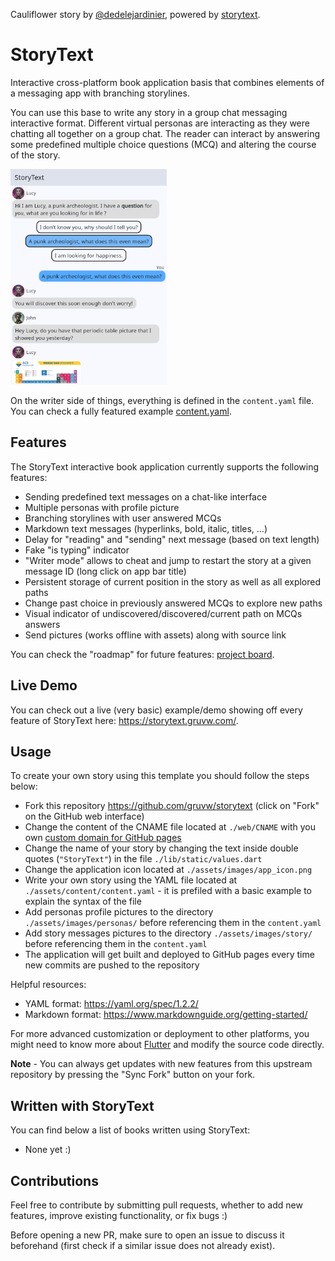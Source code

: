 Cauliflower story by [@dedelejardinier](https://github.com/dedelejardinier), powered by [storytext](https://github.com/gruvw/storytext).

# StoryText

Interactive cross-platform book application basis that combines elements of a messaging app with branching storylines.

You can use this base to write any story in a group chat messaging interactive format.
Different virtual personas are interacting as they were chatting all together on a group chat.
The reader can interact by answering some predefined multiple choice questions (MCQ) and altering the course of the story.

<img src="./docs/img/chat.png" alt="Example chat" width="250px">

On the writer side of things, everything is defined in the `content.yaml` file.
You can check a fully featured example [content.yaml](./assets/content/content.yaml).

## Features

The StoryText interactive book application currently supports the following features:

- Sending predefined text messages on a chat-like interface
- Multiple personas with profile picture
- Branching storylines with user answered MCQs
- Markdown text messages (hyperlinks, bold, italic, titles, ...)
- Delay for "reading" and "sending" next message (based on text length)
- Fake "is typing" indicator
- "Writer mode" allows to cheat and jump to restart the story at a given message ID (long click on app bar title)
- Persistent storage of current position in the story as well as all explored paths
- Change past choice in previously answered MCQs to explore new paths
- Visual indicator of undiscovered/discovered/current path on MCQs answers
- Send pictures (works offline with assets) along with source link

You can check the "roadmap" for future features: [project board](https://github.com/users/gruvw/projects/4).

## Live Demo

You can check out a live (very basic) example/demo showing off every feature of StoryText here: <https://storytext.gruvw.com/>.

## Usage

To create your own story using this template you should follow the steps below:

- Fork this repository <https://github.com/gruvw/storytext> (click on "Fork" on the GitHub web interface)
- Change the content of the CNAME file located at `./web/CNAME` with you own [custom domain for GitHub pages](https://docs.github.com/en/pages/configuring-a-custom-domain-for-your-github-pages-site)
- Change the name of your story by changing the text inside double quotes (`"StoryText"`) in the file `./lib/static/values.dart`
- Change the application icon located at `./assets/images/app_icon.png`
- Write your own story using the YAML file located at `./assets/content/content.yaml` - it is prefiled with a basic example to explain the syntax of the file
- Add personas profile pictures to the directory `./assets/images/personas/` before referencing them in the `content.yaml`
- Add story messages pictures to the directory `./assets/images/story/` before referencing them in the `content.yaml`
- The application will get built and deployed to GitHub pages every time new commits are pushed to the repository

Helpful resources:

- YAML format: <https://yaml.org/spec/1.2.2/>
- Markdown format: <https://www.markdownguide.org/getting-started/>

For more advanced customization or deployment to other platforms, you might need to know more about [Flutter](https://flutter.dev/) and modify the source code directly.

**Note** - You can always get updates with new features from this upstream repository by pressing the "Sync Fork" button on your fork.

## Written with StoryText

You can find below a list of books written using StoryText:

- None yet :)

## Contributions

Feel free to contribute by submitting pull requests, whether to add new features, improve existing functionality, or fix bugs :)

Before opening a new PR, make sure to open an issue to discuss it beforehand (first check if a similar issue does not already exist).
